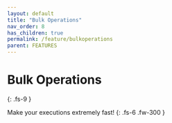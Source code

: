 ```yaml
---
layout: default
title: "Bulk Operations"
nav_order: 8
has_children: true
permalink: /feature/bulkoperations
parent: FEATURES
---
```


# Bulk Operations
{: .fs-9 }

Make your executions extremely fast!
{: .fs-6 .fw-300 }
